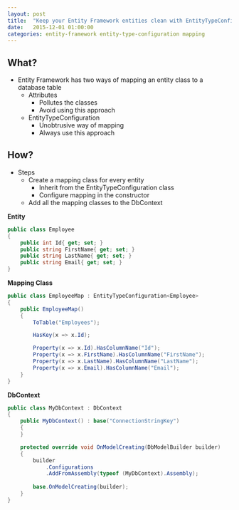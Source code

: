 ```yaml
---
layout: post
title:  "Keep your Entity Framework entities clean with EntityTypeConfiguration"
date:   2015-12-01 01:00:00
categories: entity-framework entity-type-configuration mapping
---
```

## What?

* Entity Framework has two ways of mapping an entity class to a database table
	* Attributes
		* Pollutes the classes
		* Avoid using this approach
	* EntityTypeConfiguration
		* Unobtrusive way of mapping
		* Always use this approach

## How?

* Steps
	* Create a mapping class for every entity
		* Inherit from the EntityTypeConfiguration class
		* Configure mapping in the constructor
	* Add all the mapping classes to the DbContext

**Entity**

```csharp
public class Employee
{
    public int Id{ get; set; }
    public string FirstName{ get; set; }
    public string LastName{ get; set; }
    public string Email{ get; set; }
}
```

**Mapping Class**

```csharp
public class EmployeeMap : EntityTypeConfiguration<Employee>
{
    public EmployeeMap()
    {
        ToTable("Employees");

        HasKey(x => x.Id);

        Property(x => x.Id).HasColumnName("Id");
        Property(x => x.FirstName).HasColumnName("FirstName");
        Property(x => x.LastName).HasColumnName("LastName");
        Property(x => x.Email).HasColumnName("Email");
    }
}
```

**DbContext**

```csharp
public class MyDbContext : DbContext
{
    public MyDbContext() : base("ConnectionStringKey")
    {
    }

    protected override void OnModelCreating(DbModelBuilder builder)
    {
        builder
            .Configurations
            .AddFromAssembly(typeof (MyDbContext).Assembly);
        
        base.OnModelCreating(builder);
    }
}
```